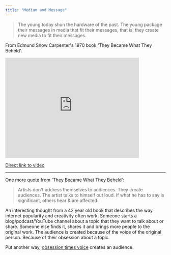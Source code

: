 ```yaml
---
title: "Medium and Message"
---
```

<blockquote><p>
  The young today shun the hardware of the past. The young package their messages in media that fit their messages, that is, they create new media to fit their messages.
</p></blockquote>
<p>From Edmund Snow Carpenter's 1970 book 'They Became What They Beheld'.</p>
<p><iframe width="420" height="315" src="https://www.youtube.com/embed/bm-Jjvqu3U4?rel=0" frameborder="0" allowfullscreen></iframe></p>
<p><a href="https://youtu.be/bm-Jjvqu3U4">Direct link to video</a></p>
<hr>
<p>One more quote from 'They Became What They Beheld':</p>
<blockquote><p>
  Artists don't address themselves to audiences. They create audiences. The artist talks to himself out loud. If what he has to say is significant, others hear &amp; are affected.
</p></blockquote>
<p>An interesting thought from a 42 year old book that describes the way internet popularity and creativity often work. Someone starts a blog/podcast/YouTube channel about a topic that they want to talk about or share. Someone else finds it, shares it and brings more people to the original work. The audience is created because of the voice of the original person. Because of their obsession about a topic.</p>
<p>Put another way, <a href="https://daringfireball.net/2009/03/obsession_times_voice">obsession times voice</a> creates an audience.</p>
